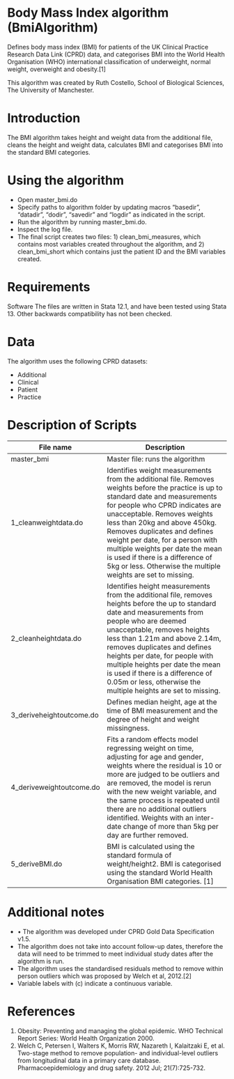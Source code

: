 # Body Mass Index algorithm (BmiAlgorithm)
Defines body mass index (BMI) for patients of the UK Clinical Practice Research Data Link (CPRD) data, and categorises BMI into the World Health Organisation (WHO) international classification of underweight, normal weight, overweight and obesity.[1]

This algorithm was created by Ruth Costello, School of Biological Sciences, The University of Manchester.

# Introduction
The BMI algorithm takes height and weight data from the additional file, cleans the height and weight data, calculates BMI and categorises BMI into the standard BMI categories. 

# Using the algorithm

*	Open master_bmi.do
* Specify paths to algorithm folder by updating macros “basedir”, “datadir”, “dodir”, “savedir” and “logdir” as indicated in the script. 
* Run the algorithm by running master_bmi.do.
* Inspect the log file.
* The final script creates two files: 1) clean_bmi_measures, which contains most variables created throughout the algorithm, and 2) clean_bmi_short which contains just the patient ID and the BMI variables created.

# Requirements
Software
The files are written in Stata 12.1, and have been tested using Stata 13. Other backwards compatibility has not been checked.

# Data
The algorithm uses the following CPRD datasets:
*	Additional
*	Clinical
*	Patient
*	Practice

# Description of Scripts

| File name                | Description                                                                                                                                                                                                                                                                                                                                                                                                                                   |
|--------------------------|-----------------------------------------------------------------------------------------------------------------------------------------------------------------------------------------------------------------------------------------------------------------------------------------------------------------------------------------------------------------------------------------------------------------------------------------------|
| master_bmi               | Master file: runs the algorithm                                                                                                                                                                                                                                                                                                                                                                                                               |
| 1_cleanweightdata.do     | Identifies weight measurements from the additional file. Removes weights before the practice is up to standard date and measurements for people who CPRD indicates are unacceptable. Removes weights less than 20kg and above 450kg. Removes duplicates and defines weight per date, for a person with multiple weights per date the mean is used if there is a difference of 5kg or less. Otherwise the multiple weights are set to missing. |
| 2_cleanheightdata.do     | Identifies height measurements from the additional file, removes heights before the up to standard date and measurements from people who are deemed unacceptable, removes heights less than 1.21m and above 2.14m, removes duplicates and defines heights per date, for people with multiple heights per date the mean is used if there is a difference of 0.05m or less, otherwise the multiple heights are set to missing.                  |
| 3_deriveheightoutcome.do | Defines median height, age at the time of BMI measurement and the degree of height and weight missingness.                                                                                                                                                                                                                                                                                                                                    |
| 4_deriveweightoutcome.do | Fits a random effects model regressing weight on time, adjusting for age and gender, weights where the residual is 10 or more are judged to be outliers and are removed, the model is rerun with the new weight variable, and the same process is repeated until there are no additional outliers identified. Weights with an inter-date change of more than 5kg per day are further removed.                                                 |
| 5_deriveBMI.do           | BMI is calculated using the standard formula of weight/height2. BMI is categorised using the standard World Health Organisation BMI categories. [1]                                                                                                                                                                                                                                                                                           |

# Additional notes
* •	The algorithm was developed under CPRD Gold Data Specification v1.5.
* The algorithm does not take into account follow-up dates, therefore the data will need to be trimmed to meet individual study dates after the algorithm is run.
* The algorithm uses the standardised residuals method to remove within person outliers which was proposed by Welch et al, 2012.[2] 
* Variable labels with (c) indicate a continuous variable.

# References
1.	Obesity: Preventing and managing the global epidemic.  WHO Technical Report Series: World Health Organization 2000.
2.	Welch C, Petersen I, Walters K, Morris RW, Nazareth I, Kalaitzaki E, et al. Two-stage method to remove population- and individual-level outliers from longitudinal data in a primary care database. Pharmacoepidemiology and drug safety. 2012 Jul; 21(7):725-732.




